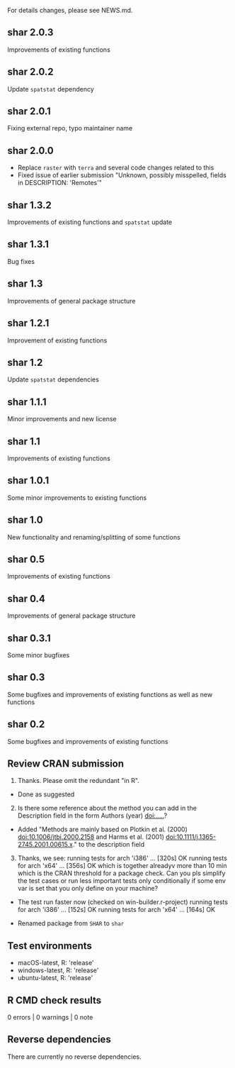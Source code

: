 For details changes, please see NEWS.md.

## shar 2.0.3
Improvements of existing functions

## shar 2.0.2
Update `spatstat` dependency

## shar 2.0.1
Fixing external repo, typo maintainer name

## shar 2.0.0
* Replace `raster` with `terra` and several code changes related to this
* Fixed issue of earlier submission "Unknown, possibly misspelled, fields in DESCRIPTION: 'Remotes'"

## shar 1.3.2
Improvements of existing functions and `spatstat` update

## shar 1.3.1
Bug fixes

## shar 1.3
Improvements of general package structure

## shar 1.2.1
Improvement of existing functions

## shar 1.2
Update `spatstat` dependencies

## shar 1.1.1
Minor improvements and new license

## shar 1.1
Improvements of existing functions

## shar 1.0.1
Some minor improvements to existing functions

## shar 1.0
New functionality and renaming/splitting of some functions

## shar 0.5
Improvements of existing functions

## shar 0.4
Improvements of general package structure

## shar 0.3.1
Some minor bugfixes

## shar 0.3
Some bugfixes and improvements of existing functions as well as new functions

## shar 0.2 
Some bugfixes and improvements of existing functions

## Review CRAN submission
1. Thanks. Please omit the redundant "in R". 

* Done as suggested
  
2. Is there some reference about the method you can add in the Description field in the form Authors (year) <doi:.....>? 

* Added "Methods are mainly based on Plotkin et al. (2000) <doi:10.1006/jtbi.2000.2158> and Harms et al. (2001) <doi:10.1111/j.1365-2745.2001.00615.x>." to the description field

3. Thanks, we see: 
  running tests for arch 'i386' ... [320s] OK 
  running tests for arch 'x64' ... [356s] OK
which is together alreadyv more than 10 min which is the CRAN threshold for a package check. Can you pls simplify the test cases or run less important tests only conditionally if some env var is set that you only define on your machine?

* The test run faster now (checked on win-builder.r-project)
  running tests for arch 'i386' ... [152s] OK
  running tests for arch 'x64' ... [164s] OK

* Renamed package from `SHAR` to `shar`

## Test environments
* macOS-latest,   R: 'release'
* windows-latest, R: 'release'
* ubuntu-latest,  R: 'release'

## R CMD check results
0 errors | 0 warnings | 0 note

## Reverse dependencies
There are currently no reverse dependencies.
